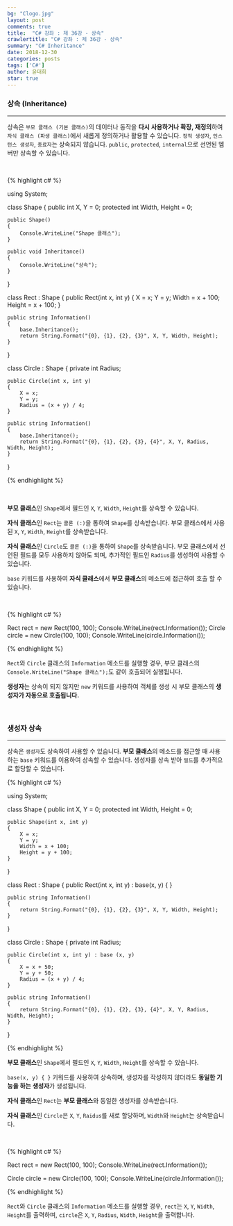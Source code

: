 ```yaml
---
bg: "Clogo.jpg"
layout: post
comments: true
title:  "C# 강좌 : 제 36강 - 상속"
crawlertitle: "C# 강좌 : 제 36강 - 상속"
summary: "C# Inheritance"
date: 2018-12-30
categories: posts
tags: ['C#']
author: 윤대희
star: true
---
```


### 상속 (Inheritance) ###
----------
상속은 `부모 클래스 (기본 클래스)`의 데이터나 동작을 **다시 사용하거나 확장, 재정의**하여 `자식 클래스 (파생 클래스)`에서 새롭게 정의하거나 활용할 수 있습니다. `정적 생성자`, `인스턴스 생성자`, `종료자`는 상속되지 않습니다. `public`, `protected`, `internal`으로 선언된 멤버만 상속할 수 있습니다.

<br>

{% highlight c# %}

using System;

class Shape
{
    public int X, Y = 0;
    protected int Width, Height = 0;

    public Shape()
    {
        Console.WriteLine("Shape 클래스");
    }

    public void Inheritance()
    {
        Console.WriteLine("상속");
    }
}

class Rect : Shape
{
    public Rect(int x, int y)
    {
        X = x;
        Y = y;
        Width = x + 100;
        Height = x + 100;
    }

    public string Information()
    {
        base.Inheritance();
        return String.Format("{0}, {1}, {2}, {3}", X, Y, Width, Height);
    }
}

class Circle : Shape
{
    private int Radius;

    public Circle(int x, int y)
    {
        X = x;
        Y = y;
        Radius = (x + y) / 4;
    }

    public string Information()
    {
        base.Inheritance();
        return String.Format("{0}, {1}, {2}, {3}, {4}", X, Y, Radius, Width, Height);
    }
}

{% endhighlight %}

<br>

**부모 클래스**인 `Shape`에서 필드인 `X`, `Y`, `Width`, `Height`를 상속할 수 있습니다.

**자식 클래스**인 `Rect`는 `콜론 (:)`을 통하여 `Shape`를 상속받습니다. 부모 클래스에서 사용된 `X`, `Y`, `Width`, `Height`를 상속받습니다.

**자식 클래스**인 `Circle`도 `콜론 (:)`을 통하여 `Shape`를 상속받습니다. 부모 클래스에서 선언된 필드를 모두 사용하지 않아도 되며, 추가적인 필드인 `Radius`를 생성하여 사용할 수 있습니다.

`base` 키워드를 사용하여 **자식 클래스**에서 **부모 클래스**의 메소드에 접근하여 호출 할 수 있습니다.

<br>

{% highlight c# %}

Rect rect = new Rect(100, 100);
Console.WriteLine(rect.Information());
Circle circle = new Circle(100, 100);
Console.WriteLine(circle.Information());

{% endhighlight %}

`Rect`와 `Circle` 클래스의 `Information` 메소드를 실행할 경우, 부모 클래스의 `Console.WriteLine("Shape 클래스");`도 같이 호출되어 실행됩니다.

**생성자**는 상속이 되지 않지만 `new` 키워드를 사용하여 객체를 생성 시 부모 클래스의 **생성자가 자동으로 호출됩니다.**

<br>

### 생성자 상속 ###
----------
상속은 `생성자`도 상속하여 사용할 수 있습니다. **부모 클래스**의 메소드를 접근할 때 사용하는 `base` 키워드를 이용하여 상속할 수 있습니다. 생성자를 상속 받아 `필드`를 추가적으로 할당할 수 있습니다.

{% highlight c# %}

using System;

class Shape
{
    public int X, Y = 0;
    protected int Width, Height = 0;

    public Shape(int x, int y)
    {
        X = x;
        Y = y;
        Width = x + 100;
        Height = y + 100;
    }
}

class Rect : Shape
{
    public Rect(int x, int y) : base(x, y) { }

    public string Information()
    {
        return String.Format("{0}, {1}, {2}, {3}", X, Y, Width, Height);
    }
}

class Circle : Shape
{
    private int Radius;

    public Circle(int x, int y) : base (x, y)
    {
        X = x + 50;
        Y = y + 50;
        Radius = (x + y) / 4;
    }

    public string Information()
    {
        return String.Format("{0}, {1}, {2}, {3}, {4}", X, Y, Radius, Width, Height);
    }
}

{% endhighlight %}

**부모 클래스**인 `Shape`에서 필드인 `X`, `Y`, `Width`, `Height`를 상속할 수 있습니다.

`base(x, y) { }` 키워드를 사용하여 상속하며, 생성자를 작성하지 않더라도 **동일한 기능을 하는 생성자**가 생성됩니다.

**자식 클래스**인 `Rect`는 **부모 클래스**와 동일한 생성자를 상속받습니다.

**자식 클래스**인 `Circle`은 `X`, `Y`, `Raidus`를 새로 할당하며, `Width`와 `Height`는 상속받습니다.

<br>

{% highlight c# %}

Rect rect = new Rect(100, 100);
Console.WriteLine(rect.Information());

Circle circle = new Circle(100, 100);
Console.WriteLine(circle.Information());

{% endhighlight %}

`Rect`와 `Circle` 클래스의 `Information` 메소드를 실행할 경우, `rect`는 `X`, `Y`, `Width`, `Height`를 출력하며, `circle`은 `X`, `Y`, `Radius`, `Width`, `Height`을 출력합니다.
